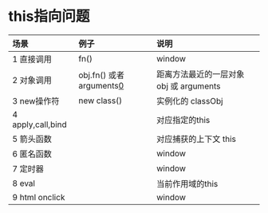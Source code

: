 # this指向问题

 

| 场景| 例子|说明|
| :------ | :-------------------------------- |:-------------------------------- |
| 1 直接调用| fn()| window |
| 2 对象调用| obj.fn() 或者 arguments[0]() | 距离方法最近的一层对象 obj 或 arguments |
| 3 new操作符| new class() | 实例化的 classObj  |
| 4 apply,call,bind|   | 对应指定的this  |
| 5 箭头函数|   |  对应捕获的上下文 this  |
| 6 匿名函数|   |  window  |
| 7 定时器|   |  window  |
| 8 eval|   |  当前作用域的this  |
| 9 html onclick|   |  window  |
